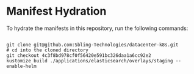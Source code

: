 
# Manifest Hydration

To hydrate the manifests in this repository, run the following commands:

```shell

git clone git@github.com:Sbling-Technologies/datacenter-k8s.git
# cd into the cloned directory
git checkout 4c3f8bd978cf0f56420e591bc326daa1a6cc92e2
kustomize build ./applications/elasticsearch/overlays/staging --enable-helm
```